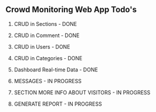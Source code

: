 ## Crowd Monitoring Web App Todo's

1. CRUD in Sections - DONE
2. CRUD in Comment - DONE
3. CRUD in Users - DONE
4. CRUD in Categories - DONE
5. Dashboard Real-time Data - DONE

6. MESSAGES - IN PROGRESS
7. SECTION MORE INFO ABOUT VISITORS - IN PROGRESS
8. GENERATE REPORT - IN PROGRESS